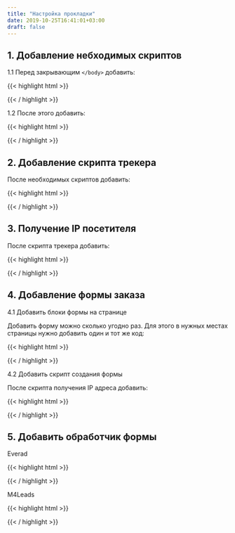 ```yaml
---
title: "Настройка прокладки"
date: 2019-10-25T16:41:01+03:00
draft: false
---
```


## 1. Добавление небходимых скриптов
1.1 Перед закрывающим `</body>` добавить:

{{< highlight html >}}
<!-- НЕОБХОДИМЫЕ СКРИПТЫ -->
<script src="https://cdnjs.cloudflare.com/ajax/libs/jquery/3.4.1/jquery.min.js" integrity="sha256-CSXorXvZcTkaix6Yvo6HppcZGetbYMGWSFlBw8HfCJo=" crossorigin="anonymous"></script>
<script src="https://cdnjs.cloudflare.com/ajax/libs/js-url/2.5.3/url.min.js"></script>
<script src="https://cdnjs.cloudflare.com/ajax/libs/js-cookie/2.2.1/js.cookie.min.js"></script>
{{< / highlight >}}

1.2 После этого добавить:

{{< highlight html >}}
<!-- ЗАПИСЬ ПИКСЕЛЯ В COOKIES -->
<script>
	$(function() {
		if (url('?pixel')) Cookies.set('pixel', url('?pixel'), {expires: 30});
	});
</script>
{{< / highlight >}}


## 2. Добавление скрипта трекера

После необходимых скриптов добавить:

{{< highlight html >}}
<!-- DOLPHIN ТРЕКЕР -->
<script src="https://beta.dolphin.ru.com/js/tracker.min.js"></script>
{{< / highlight >}}

## 3. Получение IP посетителя

После скрипта трекера добавить:

{{< highlight html >}}
<!-- ПОЛУЧЕНИЕ IP ПОСЕТИТЕЛЯ -->
<script>
    $.getJSON("http://gd.geobytes.com/GetCityDetails?callback=?",function(t){window.ip=t.geobytesremoteip});
</script>
{{< / highlight >}}

## 4. Добавление формы заказа

4.1 Добавить блоки формы на странице

Добавить форму можно сколько угодно раз. Для этого в нужных местах страницы нужно добавить один и тот же код:

{{< highlight html >}}
<div class="prelander-form"></div>
{{< / highlight >}}

4.2 Добавить скрипт создания формы

После скрипта получения IP адреса добавить:

{{< highlight html >}}
<!-- СОЗДАНИЕ ФОРМ -->
<script>
    $(function () {
        $.ajax('https://beta.dolphin.ru.com/widgets/prelander-form.php', {
            method: 'post',
            data: {
                offer_name: 'НАЗВАНИЕ ОФФЕРА',
                price: 196,
                currency: 'руб'
            },
            success: function(formHtml) {
                $('div.prelander-form').each(function(i, div) {
                    $(div).html( formHtml );
                });
                $.getScript('https://beta.dolphin.ru.com/widgets/prelander-form-countdown.js');
                $('head').append('<link rel="stylesheet" href="https://beta.dolphin.ru.com/widgets/prelander-form.css" type="text/css" />');
            }
        })
    });
</script>
{{< / highlight >}}

## 5. Добавить обработчик формы

Everad

{{< highlight html >}}
<!-- ИНТЕГРАЦИЯ С ПП -->
<script>
    $(function () {
        $('form').submit(function (e) {
			e.preventDefault();

            form = this;
            button = $(this).find('button[type="submit"]');
            buttonText = $(button).text();
			
			$(button).text('Обработка...');
			
            data = {
                fullName: $(this).find('input[name="name"]').val(),
                campaign_id: 906780	,
                ip: window.ip,
                phone: $(this).find('input[name="phone"]').val(),
                country_code: 'RU',
                click_id: Cookies.get('click_id')
			};

			if (!data.fullName) {
                alert('Заполните ФИО!');
                return;
            }

            if (!data.phone) {
                alert('Введите телефон!');
                return;
            }
			
			console.log(data);
			
            $.ajax('https://beta.dolphin.ru.com/everad.php', {
                method: 'post',
                data: data,
                success: function (r) {
                    $(button).text(buttonText);
                    location.href = 'thanks.html';
                }
            })
        });
    })
</script>
{{< / highlight >}}

M4Leads

{{< highlight html >}}
<!-- ИНТЕГРАЦИЯ С ПП -->
<script>
	$(function () {
		$('form').submit(function (e) {
			e.preventDefault();

            form = this;
            button = $(this).find('button[type="submit"]');
            buttonText = $(button).text();

			$(button).text('Обработка...');

			data = {
				fullName: $(this).find('input[name="name"]').val(),
				offerId: 322,
				phone: $(this).find('input[name="phone"]').val(),
				partnerId: 293895,
				'access-token': '71c437d5bf75a76ff5d89c24b567f047',
				country: 'KZ',
				price: 0,
				sub_id: ['dolphin', Cookies.get('click_id')]
			};

			if (!data.fullName) {
                alert('Заполните ФИО!');
                return;
            }

            if (!data.phone) {
                alert('Введите телефон!');
                return;
            }

			console.log(data);
			
			$.ajax('https://api.m4leads.com/order/add', {
				method: 'get',
				data: data,
				success: function (r) {
					$(button).text(buttonText);
					location.href = 'thanks.html';
				}
			})
		});
	})
</script>
{{< / highlight >}}